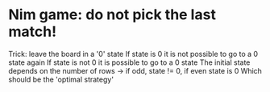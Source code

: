 # Nim game: do not pick the last match!
 Trick: leave the board in a '0' state 
 If state is 0 it is not possible to go to a 0 state again
 If state is not 0 it is possible to go to a 0 state
 The initial state depends on the number of rows -> if odd, state != 0, if even state is 0
 Which should be the 'optimal strategy'

